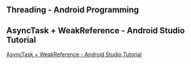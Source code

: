 ## Threading - Android Programming
## AsyncTask + WeakReference - Android Studio Tutorial
[AsyncTask + WeakReference - Android Studio Tutorial](https://www.youtube.com/watch?v=uKx0FuVriqA&list=PLrnPJCHvNZuD52mtV8NvazNYIyIVPVZRa&index=4)  
  